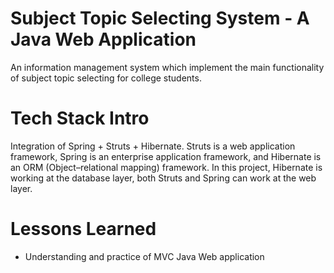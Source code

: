# Subject Topic Selecting System - A Java Web Application

An information management system which implement the main functionality of subject topic selecting for college students. 

# Tech Stack Intro

Integration of Spring + Struts + Hibernate. Struts is a web application framework, Spring is an enterprise application framework, and Hibernate is an ORM (Object–relational mapping) framework. In this project, Hibernate is working at the database layer, both Struts and Spring can work at the web layer.  

# Lessons Learned

* Understanding and practice of MVC Java Web application
